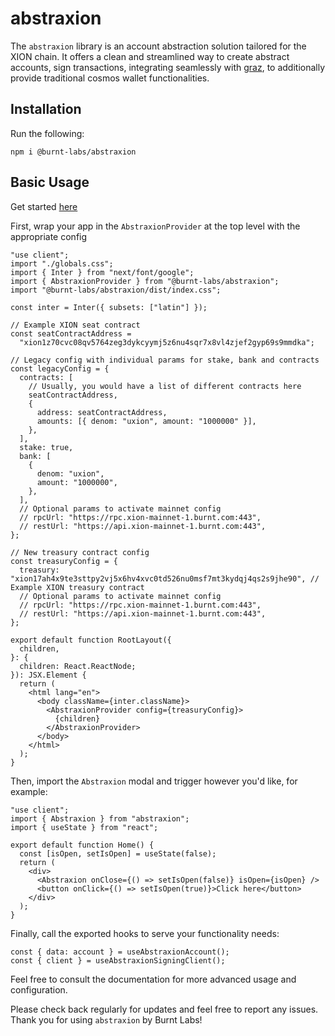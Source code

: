 # abstraxion

The `abstraxion` library is an account abstraction solution tailored for the XION chain. It offers a clean and streamlined way to create abstract accounts, sign transactions, integrating seamlessly with [graz](https://github.com/graz-sh/graz), to additionally provide traditional cosmos wallet functionalities.

## Installation

Run the following:

```
npm i @burnt-labs/abstraxion
```

## Basic Usage

Get started [here](https://quickstart.dev.testnet.burnt.com/)

First, wrap your app in the `AbstraxionProvider` at the top level with the appropriate config

```
"use client";
import "./globals.css";
import { Inter } from "next/font/google";
import { AbstraxionProvider } from "@burnt-labs/abstraxion";
import "@burnt-labs/abstraxion/dist/index.css";

const inter = Inter({ subsets: ["latin"] });

// Example XION seat contract
const seatContractAddress =
  "xion1z70cvc08qv5764zeg3dykcyymj5z6nu4sqr7x8vl4zjef2gyp69s9mmdka";

// Legacy config with individual params for stake, bank and contracts
const legacyConfig = {
  contracts: [
    // Usually, you would have a list of different contracts here
    seatContractAddress,
    {
      address: seatContractAddress,
      amounts: [{ denom: "uxion", amount: "1000000" }],
    },
  ],
  stake: true,
  bank: [
    {
      denom: "uxion",
      amount: "1000000",
    },
  ],
  // Optional params to activate mainnet config
  // rpcUrl: "https://rpc.xion-mainnet-1.burnt.com:443",
  // restUrl: "https://api.xion-mainnet-1.burnt.com:443",
};

// New treasury contract config
const treasuryConfig = {
  treasury: "xion17ah4x9te3sttpy2vj5x6hv4xvc0td526nu0msf7mt3kydqj4qs2s9jhe90", // Example XION treasury contract
  // Optional params to activate mainnet config
  // rpcUrl: "https://rpc.xion-mainnet-1.burnt.com:443",
  // restUrl: "https://api.xion-mainnet-1.burnt.com:443",
};

export default function RootLayout({
  children,
}: {
  children: React.ReactNode;
}): JSX.Element {
  return (
    <html lang="en">
      <body className={inter.className}>
        <AbstraxionProvider config={treasuryConfig}>
          {children}
        </AbstraxionProvider>
      </body>
    </html>
  );
}
```

Then, import the `Abstraxion` modal and trigger however you'd like, for example:

```
"use client";
import { Abstraxion } from "abstraxion";
import { useState } from "react";

export default function Home() {
  const [isOpen, setIsOpen] = useState(false);
  return (
    <div>
      <Abstraxion onClose={() => setIsOpen(false)} isOpen={isOpen} />
      <button onClick={() => setIsOpen(true)}>Click here</button>
    </div>
  );
}

```

Finally, call the exported hooks to serve your functionality needs:

```
const { data: account } = useAbstraxionAccount();
const { client } = useAbstraxionSigningClient();
```

Feel free to consult the documentation for more advanced usage and configuration.

Please check back regularly for updates and feel free to report any issues. Thank you for using `abstraxion` by Burnt Labs!
